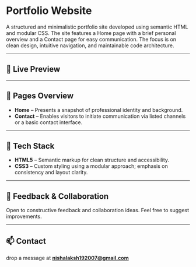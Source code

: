 
# Portfolio Website

A structured and minimalistic portfolio site developed using semantic HTML and modular CSS. The site features a Home page with a brief personal overview and a Contact page for easy communication. The focus is on clean design, intuitive navigation, and maintainable code architecture.

---

## 🔗 Live Preview



---

## 📂 Pages Overview

- **Home** – Presents a snapshot of professional identity and background.
- **Contact** – Enables visitors to initiate communication via listed channels or a basic contact interface.

---

## 🧱 Tech Stack

- **HTML5** – Semantic markup for clean structure and accessibility.
- **CSS3** – Custom styling using a modular approach; emphasis on consistency and layout clarity.

---


## 💬 Feedback & Collaboration

Open to constructive feedback and collaboration ideas. Feel free to suggest improvements.

---

## 📫 Contact

 drop a message at **nishalaksh192007@gmail.com**  


